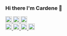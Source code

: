 ### Hi there I'm Cardene 👋

<div class="container github">
    <a href="https://github.com/cardene777">
        <img height="20" src="https://img.shields.io/github/followers/cardene777?label=follow&logo=github&style=flat" />
    </a>
    <a href="https://github.com/cardene777">
        <img height="20" src="github/languages/code-size/:cardene777/:comnamepy" />
    </a>
    <a href="https://github.com/cardene777">
        <img height="20" src="github/directory-file-count/:cardene777/:comnamepy" />
    </a>
</div>

<div class="container">
    <a href="http://twitter.com/cardene777">
        <img height="20" src="https://img.shields.io/twitter/follow/cardene777?label=Twitter&logo=twitter&style=flat" />
    </a>
    <a href="http://qiita.com/cardene777">
      <img height="20" src="https://qiita-badge.apiapi.app/s/cardene777/posts.svg" />
    </a>
    <a href="http://qiita.com/cardene777">
      <img height="20" src="https://qiita-badge.apiapi.app/s/cardene777/contributions.svg" />
    </a>
    <a href="http://qiita.com/cardene777">
      <img height="20" src="https://pypi/v/:comnamepy" />
    </a>
</div>
